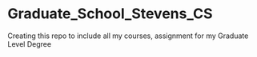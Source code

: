 # Graduate_School_Stevens_CS
Creating this repo to include all my courses, assignment for my Graduate Level Degree
